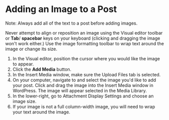 # Adding an Image to a Post

Note: Always add all of the text to a post before adding images. 

Never attempt to align or reposition an image using the Visual editor toolbar or **Tab**/ **spacebar** keys on your keyboard (clicking and dragging the image won't work either.) Use the image formatting toolbar to wrap text around the image or change its size.  

1. In the Visual editor, position the cursor where you would like the image to appear. 
2. Click the **Add Media** button.
3. In the Insert Media window, make sure the Upload Files tab is selected.
4. On your computer, navigate to and select the image you'd like to add your post. Click and drag the image into the Insert Media window in WordPress. The image will appear selected in the Media Library.
5. In the lower-right, go to Attachment Display Settings and choose an image size.  
6. If your image is not a full column-width image, you will need to wrap your text around the image.
